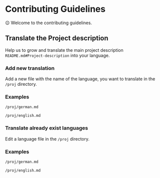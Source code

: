 # Contributing Guidelines

:wink: Welcome to the contributing guidelines.

## Translate the Project description

Help us to grow and translate the main project description `README.md#Project-description` into your language.

### Add new translation

Add a new file with the name of the language, you want to translate in the `/proj` directory.

### Examples

`/proj/german.md`

`/proj/english.md`

### Translate already exist languages

Edit a language file in the `/proj` directory.

### Examples

`/proj/german.md`

`/proj/english.md`
